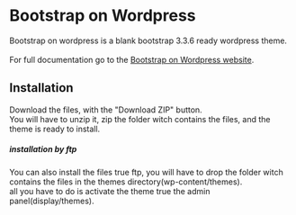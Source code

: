 Bootstrap on Wordpress
===========
Bootstrap on wordpress is a blank bootstrap 3.3.6 ready wordpress theme.
<br><br>
For full documentation go to the [Bootstrap on Wordpress website](http://www.babobski.nl/bootstrap-on-wordpress/).

## Installation
Download the files, with the "Download ZIP" button.  
You will have to unzip it, zip the folder witch contains the files, and the theme is ready to install.

##### installation by ftp
You can also install the files true ftp, you will have to drop the folder witch contains the files in the themes directory(wp-content/themes).  
all you have to do is activate the theme true the admin panel(display/themes).
